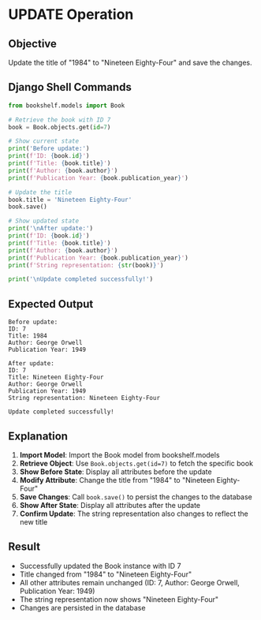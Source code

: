 # UPDATE Operation

## Objective
Update the title of "1984" to "Nineteen Eighty-Four" and save the changes.

## Django Shell Commands
```python
from bookshelf.models import Book

# Retrieve the book with ID 7
book = Book.objects.get(id=7)

# Show current state
print('Before update:')
print(f'ID: {book.id}')
print(f'Title: {book.title}')
print(f'Author: {book.author}')
print(f'Publication Year: {book.publication_year}')

# Update the title
book.title = 'Nineteen Eighty-Four'
book.save()

# Show updated state
print('\nAfter update:')
print(f'ID: {book.id}')
print(f'Title: {book.title}')
print(f'Author: {book.author}')
print(f'Publication Year: {book.publication_year}')
print(f'String representation: {str(book)}')

print('\nUpdate completed successfully!')
```

## Expected Output
```
Before update:
ID: 7
Title: 1984
Author: George Orwell
Publication Year: 1949

After update:
ID: 7
Title: Nineteen Eighty-Four
Author: George Orwell
Publication Year: 1949
String representation: Nineteen Eighty-Four

Update completed successfully!
```

## Explanation
1. **Import Model**: Import the Book model from bookshelf.models
2. **Retrieve Object**: Use `Book.objects.get(id=7)` to fetch the specific book
3. **Show Before State**: Display all attributes before the update
4. **Modify Attribute**: Change the title from "1984" to "Nineteen Eighty-Four"
5. **Save Changes**: Call `book.save()` to persist the changes to the database
6. **Show After State**: Display all attributes after the update
7. **Confirm Update**: The string representation also changes to reflect the new title

## Result
- Successfully updated the Book instance with ID 7
- Title changed from "1984" to "Nineteen Eighty-Four"
- All other attributes remain unchanged (ID: 7, Author: George Orwell, Publication Year: 1949)
- The string representation now shows "Nineteen Eighty-Four"
- Changes are persisted in the database
